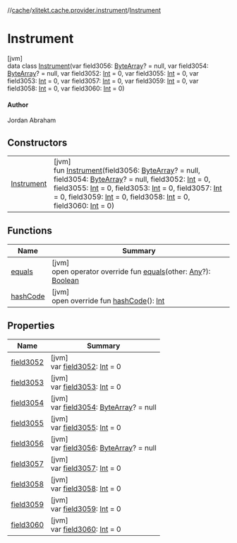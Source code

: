 //[cache](../../../index.md)/[xlitekt.cache.provider.instrument](../index.md)/[Instrument](index.md)

# Instrument

[jvm]\
data class [Instrument](index.md)(var field3056: [ByteArray](https://kotlinlang.org/api/latest/jvm/stdlib/kotlin/-byte-array/index.html)? = null, var field3054: [ByteArray](https://kotlinlang.org/api/latest/jvm/stdlib/kotlin/-byte-array/index.html)? = null, var field3052: [Int](https://kotlinlang.org/api/latest/jvm/stdlib/kotlin/-int/index.html) = 0, var field3055: [Int](https://kotlinlang.org/api/latest/jvm/stdlib/kotlin/-int/index.html) = 0, var field3053: [Int](https://kotlinlang.org/api/latest/jvm/stdlib/kotlin/-int/index.html) = 0, var field3057: [Int](https://kotlinlang.org/api/latest/jvm/stdlib/kotlin/-int/index.html) = 0, var field3059: [Int](https://kotlinlang.org/api/latest/jvm/stdlib/kotlin/-int/index.html) = 0, var field3058: [Int](https://kotlinlang.org/api/latest/jvm/stdlib/kotlin/-int/index.html) = 0, var field3060: [Int](https://kotlinlang.org/api/latest/jvm/stdlib/kotlin/-int/index.html) = 0)

#### Author

Jordan Abraham

## Constructors

| | |
|---|---|
| [Instrument](-instrument.md) | [jvm]<br>fun [Instrument](-instrument.md)(field3056: [ByteArray](https://kotlinlang.org/api/latest/jvm/stdlib/kotlin/-byte-array/index.html)? = null, field3054: [ByteArray](https://kotlinlang.org/api/latest/jvm/stdlib/kotlin/-byte-array/index.html)? = null, field3052: [Int](https://kotlinlang.org/api/latest/jvm/stdlib/kotlin/-int/index.html) = 0, field3055: [Int](https://kotlinlang.org/api/latest/jvm/stdlib/kotlin/-int/index.html) = 0, field3053: [Int](https://kotlinlang.org/api/latest/jvm/stdlib/kotlin/-int/index.html) = 0, field3057: [Int](https://kotlinlang.org/api/latest/jvm/stdlib/kotlin/-int/index.html) = 0, field3059: [Int](https://kotlinlang.org/api/latest/jvm/stdlib/kotlin/-int/index.html) = 0, field3058: [Int](https://kotlinlang.org/api/latest/jvm/stdlib/kotlin/-int/index.html) = 0, field3060: [Int](https://kotlinlang.org/api/latest/jvm/stdlib/kotlin/-int/index.html) = 0) |

## Functions

| Name | Summary |
|---|---|
| [equals](equals.md) | [jvm]<br>open operator override fun [equals](equals.md)(other: [Any](https://kotlinlang.org/api/latest/jvm/stdlib/kotlin/-any/index.html)?): [Boolean](https://kotlinlang.org/api/latest/jvm/stdlib/kotlin/-boolean/index.html) |
| [hashCode](hash-code.md) | [jvm]<br>open override fun [hashCode](hash-code.md)(): [Int](https://kotlinlang.org/api/latest/jvm/stdlib/kotlin/-int/index.html) |

## Properties

| Name | Summary |
|---|---|
| [field3052](field3052.md) | [jvm]<br>var [field3052](field3052.md): [Int](https://kotlinlang.org/api/latest/jvm/stdlib/kotlin/-int/index.html) = 0 |
| [field3053](field3053.md) | [jvm]<br>var [field3053](field3053.md): [Int](https://kotlinlang.org/api/latest/jvm/stdlib/kotlin/-int/index.html) = 0 |
| [field3054](field3054.md) | [jvm]<br>var [field3054](field3054.md): [ByteArray](https://kotlinlang.org/api/latest/jvm/stdlib/kotlin/-byte-array/index.html)? = null |
| [field3055](field3055.md) | [jvm]<br>var [field3055](field3055.md): [Int](https://kotlinlang.org/api/latest/jvm/stdlib/kotlin/-int/index.html) = 0 |
| [field3056](field3056.md) | [jvm]<br>var [field3056](field3056.md): [ByteArray](https://kotlinlang.org/api/latest/jvm/stdlib/kotlin/-byte-array/index.html)? = null |
| [field3057](field3057.md) | [jvm]<br>var [field3057](field3057.md): [Int](https://kotlinlang.org/api/latest/jvm/stdlib/kotlin/-int/index.html) = 0 |
| [field3058](field3058.md) | [jvm]<br>var [field3058](field3058.md): [Int](https://kotlinlang.org/api/latest/jvm/stdlib/kotlin/-int/index.html) = 0 |
| [field3059](field3059.md) | [jvm]<br>var [field3059](field3059.md): [Int](https://kotlinlang.org/api/latest/jvm/stdlib/kotlin/-int/index.html) = 0 |
| [field3060](field3060.md) | [jvm]<br>var [field3060](field3060.md): [Int](https://kotlinlang.org/api/latest/jvm/stdlib/kotlin/-int/index.html) = 0 |
